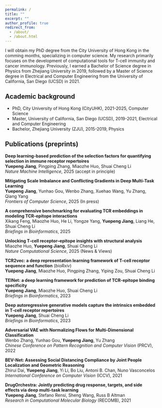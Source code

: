 ```yaml
---
permalink: /
title: ""
excerpt: ""
author_profile: true
redirect_from:
  - /about/
  - /about.html
---
```

I will obtain my PhD degree from the City University of Hong Kong in the comming months, specializing in computer science. My research primarily focuses on the development of computational tools for T-cell immunity and cancer immunology. Previously, I earned a Bachelor of Science degree in Physics from Zhejiang University in 2019, followed by a Master of Science degree in Electrical and Computer Engineering from the University of California, San Diego (UCSD) in 2021. <br />

<!-- A little bit of myself: I grew up in Shenzhen, a wonderful city in China. Playing the violin and sports are used to be my daily routine before my undergraduate study and I have earned the Level 10 Certification of Violin at my early age. I'm a life-long lover of the video game “Fantasy Westward Journey” (梦幻西游). Welcome to my [BiliBili channel!](https://space.bilibili.com/484406122?spm_id_from=333.1007.0.0). <br /> -->

<!-- [Resume)](https://jiangdada1221.github.io/files/CV_2021fall.pdf), updated in 2021-10 <br /> -->


## Academic background
- PhD, City University of Hong Kong (CityUHK), 2021-2025, Computer Science <br />
- Master, University of California, San Diego (UCSD), 2019-2021, Electrical and Computer Engineering <br />
- Bachelor, Zhejiang University (ZJU), 2015-2019, Physics

## Publications (preprints) 
__Deep learning-based prediction of the selection factors for quantifying selection in immune receptor repertoires__ <br />
__Yuepeng Jiang__, Pingping Zhang, Miaozhe Huo, Shuai Cheng Li <br />
_Nature Machine Intelligence_, 2025 (accept in principle) <br />

__Mitigating Scale Imbalance and Conflicting Gradients in Deep Multi-Task Learning__ <br />
__Yuepeng Jiang__, Yunhao Gou, Wenbo Zhang, Xuehao Wang, Yu Zhang, Qiang Yang <br /> 
_Frontiers of Computer Science_, 2025 (In press) <br /> 

__A comprehensive benchmarking for evaluating TCR embeddings in modeling TCR-epitope interactions__ <br />
Xikang Feng, Miaozhe Huo, He Li, Yongze Yang, __Yuepeng Jiang__, Liang He, Shuai Cheng Li <br />
_Briefings in Bioinformatics_, 2025 <br />

__Unlocking T-cell receptor–epitope insights with structural analysis__ <br />
Miaozhe Huo, __Yuepeng Jiang__, Shuai Cheng Li <br />
_Nature Computational Science_, 2025 (News & Views) <br />

__TCR2vec: a deep representation learning framework of T-cell receptor sequence and function__ (_bioRxiv_) <br />
__Yuepeng Jiang__, Miaozhe Huo, Pingping Zhang, Yiping Zou, Shuai Cheng Li <br /> 

__TEINet: a deep learning framework for prediction of TCR-epitope binding specificity__  <br />
__Yuepeng Jiang__, Miaozhe Huo, Shuai Cheng Li <br /> 
_Briefings in Bioinformatics_, 2023 <br />

__Deep autoregressive generative models capture the intrinsics embedded in T-cell receptor repertoires__ <br />
__Yuepeng Jiang__, Shuai Cheng Li <br /> 
_Briefings in Bioinformatics_, 2023 <br />

__Adversarial VAE with Normalizing Flows for Multi-Dimensional Classification__ <br />
Wenbo Zhang, Yunhao Gou, __Yuepeng Jiang__, Yu Zhang <br /> 
_Chinese Conference on Pattern Recognition and Computer Vision_ (PRCV), 2022 <br />

__BEV-Net: Assessing Social Distancing Compliance by Joint People Localization and Geometric Reasoning__  <br />
Zhirui Dai, __Yuepeng Jiang__, Yi Li, Bo Liu, Antoni B. Chan, Nuno Vasconcelos <br /> 
_International Conference on Computer Vision_ (ICCV), 2021 <br />

__DrugOrchestra: Jointly predicting drug response, targets, and side effects via deep multi-task learning__ <br />
__Yuepeng Jiang__, Stefano Rensi, Sheng Wang, Russ B Altman <br /> 
_Research in Computational Molecular Biology_ (RECOMB), 2021 <br />

